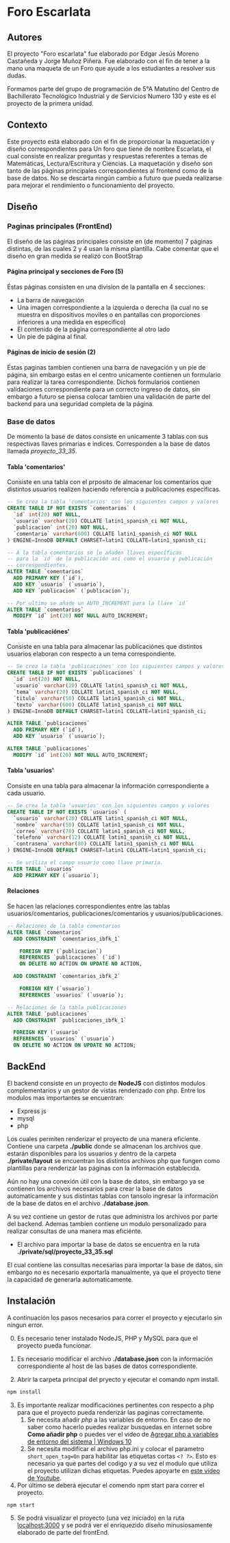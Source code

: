 Foro Escarlata
==============

Autores
-------

El proyecto "Foro escarlata" fue elaborado por Edgar Jesús Moreno Castañeda y Jorge Muñoz Piñera. Fue elaborado con el fin de tener a la mano una maqueta de un Foro que ayude a los estudiantes a resolver sus dudas.

Formamos parte del grupo de programación de 5°A Matutíno del Centro de Bachillerato Tecnológico Industrial y de Servicios Numero 130 y este es el proyecto de la primera unidad.


Contexto
--------

Este proyecto está elaborado con el fin de proporcionar la maquetación y diseño correspondientes para Un foro que tiene de nombre Escarlata, el cual consiste en realizar preguntas y respuestas referentes a temas de Matemáticas, Lectura/Escritura y Ciencias. La maquetación y diseño son tanto de las páginas principales correspondientes al frontend como de la base de datos. No se descarta ningún cambio a futuro que pueda realizarse para mejorar el rendimiento o funcionamiento del proyecto.


Diseño
------


### Paginas principales (FrontEnd)

El diseño de las páginas principales consiste en (de momento) 7 páginas distintas, de las cuales 2 y 4 usan la misma plantilla. Cabe comentar que el diseño en gran medida se realizó con BootStrap

#### Página principal y secciones de Foro (5)
Éstas páginas consisten en una division de la pantalla en 4 secciones: 
* La barra de navegación
* Una imagen correspondiente a la izquierda o derecha (la cual no se muestra en dispositivos moviles o en pantallas con proporciones inferiores a una medida en especifico)
* El contenido de la página correspondiente al otro lado
* Un pie de página al final.

#### Páginas de inicio de sesión (2)
Éstas paginas tambien contienen una barra de navegación y un pie de página, sin embargo estas en el centro unicamente contienen un formulario para realizar la tarea correspondiente. Dichos formularios contienen validaciones correspondiente para un correcto ingreso de datos, sin embargo a futuro se piensa colocar tambien una validación de parte del backend para una seguridad completa de la página.


### Base de datos

De momento la base de datos consiste en unicamente 3 tablas con sus respectivas llaves primarias e indices. Corresponden a la base de datos llamada *proyecto_33_35*.

#### Tabla 'comentarios'
Consiste en una tabla con el prposito de almacenar los comentarios que distintos usuarios realizen haciendo referencia a publicaciones especificas.
```sql
-- Se crea la tabla 'comentarios' con los siguientes campos y valores
CREATE TABLE IF NOT EXISTS `comentarios` (
  `id` int(20) NOT NULL,
  `usuario` varchar(20) COLLATE latin1_spanish_ci NOT NULL,
  `publicacion` int(20) NOT NULL,
  `comentario` varchar(600) COLLATE latin1_spanish_ci NOT NULL
) ENGINE=InnoDB DEFAULT CHARSET=latin1 COLLATE=latin1_spanish_ci;

-- A la tabla comentarios se le añaden llaves específicas
-- para la ´id´ de la publicación así como el usuario y publicación
-- correspondientes.
ALTER TABLE `comentarios`
  ADD PRIMARY KEY (`id`),
  ADD KEY `usuario` (`usuario`),
  ADD KEY `publicacion` (`publicacion`);

-- Por ultimo se añade un AUTO_INCREMENT para la llave ´id´
ALTER TABLE `comentarios`
  MODIFY `id` int(20) NOT NULL AUTO_INCREMENT;
```

#### Tabla 'publicaciónes'
Consiste en una tabla para almacenar las publicaciónes que distintos usuarios elaboran con respecto a un tema correspondiente.
```sql
-- Se crea la tabla 'publicaciónes' con los siguientes campos y valores
CREATE TABLE IF NOT EXISTS `publicaciones` (
  `id` int(20) NOT NULL,
  `usuario` varchar(20) COLLATE latin1_spanish_ci NOT NULL,
  `tema` varchar(20) COLLATE latin1_spanish_ci NOT NULL,
  `titulo` varchar(50) COLLATE latin1_spanish_ci NOT NULL,
  `texto` varchar(600) COLLATE latin1_spanish_ci NOT NULL
) ENGINE=InnoDB DEFAULT CHARSET=latin1 COLLATE=latin1_spanish_ci;

ALTER TABLE `publicaciones`
  ADD PRIMARY KEY (`id`),
  ADD KEY `usuario` (`usuario`);

ALTER TABLE `publicaciones`
  MODIFY `id` int(20) NOT NULL AUTO_INCREMENT;
```

#### Tabla 'usuarios'
Consiste en una tabla para almacenar la información correspondiente a cada usuario.
```sql
-- Se crea la tabla 'usuarios' con los siguientes campos y valores
CREATE TABLE IF NOT EXISTS `usuarios` (
  `usuario` varchar(20) COLLATE latin1_spanish_ci NOT NULL,
  `nombre` varchar(50) COLLATE latin1_spanish_ci NOT NULL,
  `correo` varchar(70) COLLATE latin1_spanish_ci NOT NULL,
  `telefono` varchar(12) COLLATE latin1_spanish_ci NOT NULL,
  `contrasena` varchar(80) COLLATE latin1_spanish_ci NOT NULL
) ENGINE=InnoDB DEFAULT CHARSET=latin1 COLLATE=latin1_spanish_ci;

-- Se uriliza el campo usuario como llave primaria.
ALTER TABLE `usuarios`
  ADD PRIMARY KEY (`usuario`);
```

#### Relaciones
Se hacen las relaciones correspondientes entre las tablas usuarios/comentarios, publicaciones/comentarios y usuarios/publicaciones.
```sql
-- Relaciones de la tabla comentarios
ALTER TABLE `comentarios`
  ADD CONSTRAINT `comentarios_ibfk_1`

  	FOREIGN KEY (`publicacion`)
  	REFERENCES `publicaciones` (`id`)
  	ON DELETE NO ACTION ON UPDATE NO ACTION,

  ADD CONSTRAINT `comentarios_ibfk_2`

  	FOREIGN KEY (`usuario`)
  	REFERENCES `usuarios` (`usuario`);

-- Relaciones de la tabla publicaciones
ALTER TABLE `publicaciones`
  ADD CONSTRAINT `publicaciones_ibfk_1`

  FOREIGN KEY (`usuario`
  REFERENCES `usuarios` (`usuario`)
  ON DELETE NO ACTION ON UPDATE NO ACTION;
```

BackEnd
-------

El backend consiste en un proyecto de **NodeJS** con distintos modulos complementarios y un gestor de vistas renderizado con php. Entre los modulos mas importantes se encuentran: 

* Express js
* mysql
* php

Los cuales permiten renderizar el proyecto de una manera eficiente. Contiene una carpeta **./public** donde se almacenan los archivos que estarán disponibles para los usuarios y dentro de la carpeta **./private/layout** se encuentran los distintos archivos php que fungen como plantillas para renderizár las páginas con la información establecida.

Aún no hay una conexión útil con la base de datos, sin embargo ya se contienen los archivos necesarios para crear la base de datos automaticamente y sus distintas tablas con tansolo ingresar la información de la base de datos en el archivo **./database.json**.

A su vez contiene un gestor de rutas que administra los archivos por parte del backend. Ademas tambíen contiene un modulo personalizado para realizar consultas de una manera mas eficiénte.

* El archivo para importar la base de datos se encuentra en la ruta **./private/sql/proyecto_33_35.sql**

El cual contiene las consultas necesarias para importar la base de datos, sin embargo no es necesario exportarla manualmente, ya que el proyecto tiene la capacidad de generarla automaticamente.


Instalación
-----------

A continuación los pasos necesarios para correr el proyecto y ejecutarlo sin ningun error.

0. Es necesario tener instalado NodeJS, PHP y MySQL para que el proyecto pueda funcionar.

1. Es necesario modificar el archivo **./database.json** con la información correspondiente al host de las bases de datos correspondiente.

2. Abrir la carpeta principal del pryecto y ejecutar el comando npm install.
```sh
npm install
```
3. Es importante realizar modificaciónes pertinentes con respecto a php para que el proyecto pueda renderizár las paginas correctamente.
	1. Se necesita añadir *php* a las variables de entorno. En caso de no saber como hacerlo puedes realizar busquedas en internet sobre **Como añadir php** o puedes ver el video de [Agregar php a variables de entorno del sistema | Windows 10](https://www.youtube.com/watch?v=TuZBMM-kDlk)
	2. Se necesita modificar el archivo php.ini y colocar el parametro `short_open_tag=On` para habilitar las etiquetas cortas `<? ?>`. Esto es necesario ya que partes del codigo y a su vez el modulo que utiliza el proyecto utilizan dichas etiquetas. Puedes apoyarte en [este video de Youtube](https://www.youtube.com/watch?v=I3VdOz7sCt0).
4. Por último se deberá ejecutar el comendo npm start para correr el proyecto.
```sh
npm start
```
5. Se podrá visualizar el proyecto (una vez iniciado) en la ruta [localhost:3000](http://localhost:3000/) y se podrá ver el enriquezido diseño minusiosamente elaborado de parte del frontEnd.